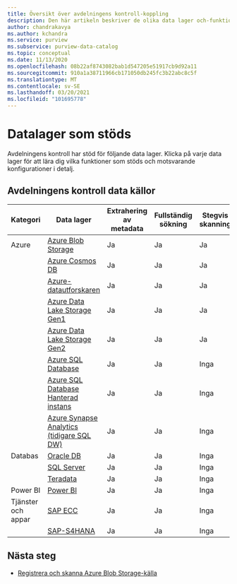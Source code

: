 ```yaml
---
title: Översikt över avdelningens kontroll-koppling
description: Den här artikeln beskriver de olika data lager och-funktioner som stöds i avdelningens kontroll
author: chandrakavya
ms.author: kchandra
ms.service: purview
ms.subservice: purview-data-catalog
ms.topic: conceptual
ms.date: 11/13/2020
ms.openlocfilehash: 08b22af8743082bab1d547205e51917cb9d92a11
ms.sourcegitcommit: 910a1a38711966cb171050db245fc3b22abc8c5f
ms.translationtype: MT
ms.contentlocale: sv-SE
ms.lasthandoff: 03/20/2021
ms.locfileid: "101695778"
---
```

# <a name="supported-data-stores"></a>Datalager som stöds

Avdelningens kontroll har stöd för följande data lager. Klicka på varje data lager för att lära dig vilka funktioner som stöds och motsvarande konfigurationer i detalj.

## <a name="purview-data-sources"></a>Avdelningens kontroll data källor

|**Kategori**|  **Data lager**  |**Extrahering av metadata**|**Fullständig sökning**|**Stegvis skanning**|**Sökning i omfång**|**Klassificering**|**Ursprung**|
|---|---|---|---|---|---|---|---|
| Azure | [Azure Blob Storage](register-scan-azure-blob-storage-source.md)| Ja| Ja| Ja| Ja| Ja| Ja|
||[Azure Cosmos DB](register-scan-azure-cosmos-database.md)|Ja| Ja| Ja| Ja| Ja| Ja|
||[Azure-datautforskaren](register-scan-azure-data-explorer.md)|Ja| Ja| Ja| Ja| Ja| Ja|
||[Azure Data Lake Storage Gen1](register-scan-adls-gen1.md)|Ja| Ja| Ja| Ja| Ja| Ja|
||[Azure Data Lake Storage Gen2](register-scan-adls-gen2.md)|Ja| Ja| Ja| Ja| Ja| Ja|
||[Azure SQL Database](register-scan-azure-sql-database.md)|Ja| Ja| Inga| Ja| Ja| Ja|
||[Azure SQL Database Hanterad instans](register-scan-azure-sql-database-managed-instance.md)|Ja| Ja| Inga| Ja| Ja| Ja|
||[Azure Synapse Analytics (tidigare SQL DW)](register-scan-azure-synapse-analytics.md)|Ja| Ja| Inga| Ja| Ja| Ja|
|Databas|[Oracle DB](register-scan-oracle-source.md)|Ja| Ja| Inga| Inga| Inga| Ja|
||[SQL Server](register-scan-on-premises-sql-server.md)|Ja| Ja| Inga| Ja| Ja| Ja|
||[Teradata](register-scan-teradata-source.md)|Ja| Ja| Inga| Inga| Inga| Ja|
|Power BI|[Power BI](register-scan-power-bi-tenant.md)|Ja| Ja| Inga| Inga| Inga| Ja|
|Tjänster och appar|[SAP ECC](register-scan-sapecc-source.md)|Ja| Ja| Inga| Ja| Ja| Ja|
||[SAP-S4HANA](register-scan-saps4hana-source.md)|Ja| Ja| Inga| Ja| Ja| Ja|

## <a name="next-steps"></a>Nästa steg

- [Registrera och skanna Azure Blob Storage-källa](register-scan-azure-blob-storage-source.md)